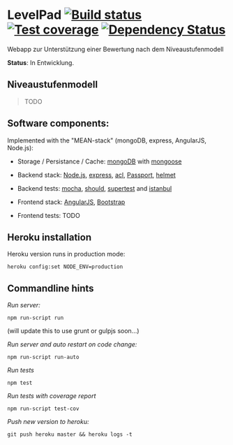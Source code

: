 # LevelPad [![Build status][travis-image]][travis-url] [![Test coverage][coveralls-image]][coveralls-url] [![Dependency Status][dependency-image]][dependency-url]

[travis-image]: https://img.shields.io/travis/fh-koeln/LevelPad.svg
[travis-url]: https://travis-ci.org/fh-koeln/LevelPad
[coveralls-image]: https://img.shields.io/coveralls/fh-koeln/LevelPad.svg
[coveralls-url]: https://coveralls.io/r/fh-koeln/LevelPad
[dependency-image]: https://david-dm.org/fh-koeln/LevelPad.png
[dependency-url]: https://david-dm.org/fh-koeln/LevelPad

Webapp zur Unterstützung einer Bewertung nach dem Niveaustufenmodell

**Status**: In Entwicklung.

## Niveaustufenmodell

> TODO

## Software components:

Implemented with the "MEAN-stack" (mongoDB, express, AngularJS, Node.js):

* Storage / Persistance / Cache:
[mongoDB](http://www.mongodb.org/) with
[mongoose](http://mongoosejs.com/)

* Backend stack:
[Node.js](http://nodejs.org/),
[express](http://expressjs.com/),
[acl](https://github.com/optimalbits/node_acl),
[Passport](http://passportjs.org/),
[helmet](https://github.com/evilpacket/helmet)

* Backend tests:
[mocha](https://github.com/visionmedia/mocha),
[should](https://github.com/visionmedia/should.js),
[supertest](https://github.com/visionmedia/supertest) and
[istanbul](https://github.com/gotwarlost/istanbul)

* Frontend stack:
[AngularJS](http://www.angularjs.org/),
[Bootstrap](http://getbootstrap.com/)

* Frontend tests:
TODO

## Heroku installation

Heroku version runs in production mode:

	heroku config:set NODE_ENV=production

## Commandline hints

*Run server:*

	npm run-script run

(will update this to use grunt or gulpjs soon...)

*Run server and auto restart on code change:*

	npm run-script run-auto

*Run tests*

	npm test

*Run tests with coverage report*

	npm run-script test-cov

*Push new version to heroku:*

	git push heroku master && heroku logs -t
